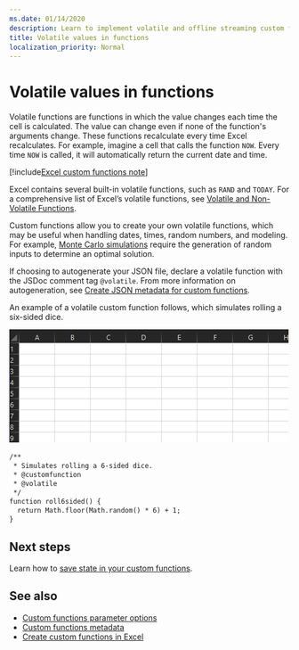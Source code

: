 ```yaml
---
ms.date: 01/14/2020
description: Learn to implement volatile and offline streaming custom functions.
title: Volatile values in functions
localization_priority: Normal
---
```


# Volatile values in functions

Volatile functions are functions in which the value changes each time the cell is calculated. The value can change even if none of the function's arguments change. These functions recalculate every time Excel recalculates. For example, imagine a cell that calls the function `NOW`. Every time `NOW` is called, it will automatically return the current date and time.

[!include[Excel custom functions note](../includes/excel-custom-functions-note.md)]

Excel contains several built-in volatile functions, such as `RAND` and `TODAY`. For a comprehensive list of Excel’s volatile functions, see [Volatile and Non-Volatile Functions](/office/client-developer/excel/excel-recalculation#volatile-and-non-volatile-functions).

Custom functions allow you to create your own volatile functions, which may be useful when handling dates, times, random numbers, and modeling. For example, [Monte Carlo simulations](https://en.wikipedia.org/wiki/Monte_Carlo_method) require the generation of random inputs to determine an optimal solution.

If choosing to autogenerate your JSON file, declare a volatile function with the JSDoc comment tag `@volatile`. From more information on autogeneration, see [Create JSON metadata for custom functions](custom-functions-json-autogeneration.md).

An example of a volatile custom function follows, which simulates rolling a six-sided dice.

![A gif showing a custom function returning a random value to simulate rolling a six-sided dice](../images/six-sided-die.gif)

```JS
/**
 * Simulates rolling a 6-sided dice.
 * @customfunction
 * @volatile
 */
function roll6sided() {
  return Math.floor(Math.random() * 6) + 1;
}
```

## Next steps
Learn how to [save state in your custom functions](custom-functions-save-state.md).

## See also

* [Custom functions parameter options](custom-functions-parameter-options.md)
* [Custom functions metadata](custom-functions-json.md)
* [Create custom functions in Excel](custom-functions-overview.md)
